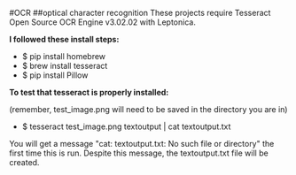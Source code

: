 #OCR
##optical character recognition
These projects require Tesseract Open Source OCR Engine v3.02.02 with Leptonica.

**I followed these install steps:**
  - $ pip install homebrew
  - $ brew install tesseract
  - $ pip install Pillow

**To test that tesseract is properly installed:**

(remember, test_image.png will need to be saved in the directory you are in)
  - $ tesseract test_image.png textoutput | cat textoutput.txt

You will get a message "cat: textoutput.txt: No such file or directory" the first time this is run.
Despite this message, the textoutput.txt file will be created.

